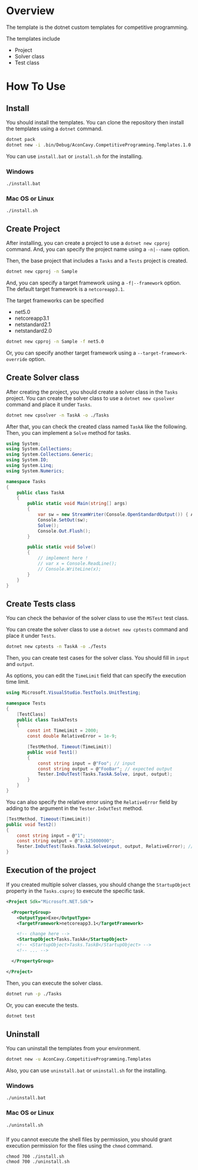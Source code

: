 # Overview

The template is the dotnet custom templates for competitive programming.

The templates include

- Project
- Solver class
- Test class

# How To Use

## Install

You should install the templates.
You can clone the repository then install the templates using a `dotnet` command.

```sh
dotnet pack
dotnet new -i .bin/Debug/AconCavy.CompetitiveProgramming.Templates.1.0.0.nupkg
```

You can use `install.bat` or `install.sh` for the installing.

### Windows

```
./install.bat
```

### Mac OS or Linux

```
./install.sh
```

## Create Project

After installing, you can create a project to use a `dotnet new cpproj` command.
And, you can specify the project name using a `-n|--name` option.

Then, the base project that includes a `Tasks` and a `Tests` project is created.

```sh
dotnet new cpproj -n Sample
```

And, you can specify a target framework using a `-f|--framework` option.
The default target framework is a `netcoreapp3.1`.

The target frameworks can be specified

- net5.0
- netcoreapp3.1
- netstandard2.1
- netstandard2.0

```sh
dotnet new cpproj -n Sample -f net5.0
```

Or, you can specify another target framework using a `--target-framework-override` option.

## Create Solver class

After creating the project, you should create a solver class in the `Tasks` project.
You can create the solver class to use a `dotnet new cpsolver` command and place it under `Tasks`.

```sh
dotnet new cpsolver -n TaskA -o ./Tasks
```

After that, you can check the created class named `TaskA` like the following.
Then, you can implement a `Solve` method for tasks.

```csharp
using System;
using System.Collections;
using System.Collections.Generic;
using System.IO;
using System.Linq;
using System.Numerics;

namespace Tasks
{
    public class TaskA
    {
        public static void Main(string[] args)
        {
            var sw = new StreamWriter(Console.OpenStandardOutput()) { AutoFlush = false };
            Console.SetOut(sw);
            Solve();
            Console.Out.Flush();
        }

        public static void Solve()
        {
            // implement here !
            // var x = Console.ReadLine();
            // Console.WriteLine(x);
        }
    }
}
```

## Create Tests class

You can check the behavior of the solver class to use the `MSTest` test class.

You can create the solver class to use a `dotnet new cptests` command and place it under `Tests`.

```sh
dotnet new cptests -n TaskA -o ./Tests
```

Then, you can create test cases for the solver class.
You should fill in `input` and `output`.

As options, you can edit the `TimeLimit` field that can specify the execution time limit.

```csharp
using Microsoft.VisualStudio.TestTools.UnitTesting;

namespace Tests
{
    [TestClass]
    public class TaskATests
    {
        const int TimeLimit = 2000;
        const double RelativeError = 1e-9;

        [TestMethod, Timeout(TimeLimit)]
        public void Test1()
        {
            const string input = @"Foo"; // input
            const string output = @"FooBar"; // expected output 
            Tester.InOutTest(Tasks.TaskA.Solve, input, output);
        }
    }
}
```

You can also specify the relative error using the `RelativeError` field by adding to the argument in the `Tester.InOutTest` method.

```csharp
[TestMethod, Timeout(TimeLimit)]
public void Test2()
{
    const string input = @"1";
    const string output = @"0.125000000";
    Tester.InOutTest(Tasks.TaskA.Solveinput, output, RelativeError); // add argument
}
```

## Execution of the project

If you created multiple solver classes, you should change the `StartupObject` property in the `Tasks.csproj` to execute the specific task.

```xml
<Project Sdk="Microsoft.NET.Sdk">

  <PropertyGroup>
    <OutputType>Exe</OutputType>
    <TargetFramework>netcoreapp3.1</TargetFramework>

    <!-- change here -->
    <StartupObject>Tasks.TaskA</StartupObject>
    <!-- <StartupObject>Tasks.TaskB</StartupObject> -->
    <!-- ... -->

  </PropertyGroup>

</Project>
```

Then, you can execute the solver class.

```sh
dotnet run -p ./Tasks
```

Or, you can execute the tests.

```sh
dotnet test
```

## Uninstall

You can uninstall the templates from your environment.

```sh
dotnet new -u AconCavy.CompetitiveProgramming.Templates
```

Also, you can use `uninstall.bat` or `uninstall.sh` for the installing.

### Windows

```
./uninstall.bat
```

### Mac OS or Linux

```
./uninstall.sh
```

###

If you cannot execute the shell files by permission, you should grant execution permission for the files using the `chmod` command.

```
chmod 700 ./install.sh
chmod 700 ./uninstall.sh
```